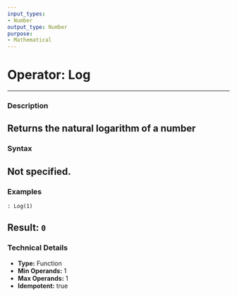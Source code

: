 ```yaml
---
input_types:
- Number
output_type: Number
purpose:
- Mathematical
---
```

# Operator: Log
---
### **Description**
Returns the natural logarithm of a number
---
### **Syntax**
Not specified.
---
### **Examples**
```
: Log(1)
```
**Result:** `0`
---
### **Technical Details**
- **Type:** Function
- **Min Operands:** 1
- **Max Operands:** 1
- **Idempotent:** true
